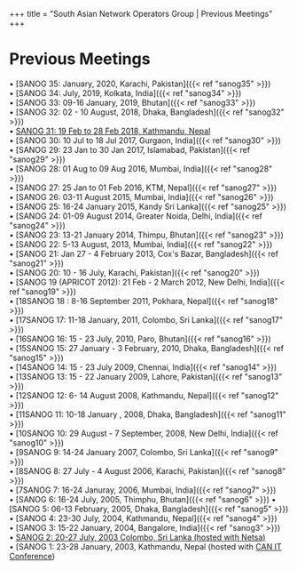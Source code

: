 +++
title = "South Asian Network Operators Group | Previous Meetings"
+++

# Previous Meetings
•  [SANOG 35: January, 2020, Karachi, Pakistan]({{< ref "sanog35" >}})  
•  [SANOG 34: July, 2019, Kolkata, India]({{< ref "sanog34" >}})  
•  [SANOG 33: 09-16 January, 2019, Bhutan]({{< ref "sanog33" >}})  
•  [SANOG 32: 02 - 10 August, 2018, Dhaka, Bangladesh]({{< ref "sanog32" >}})  
•  [SANOG 31: 19 Feb to 28 Feb 2018, Kathmandu, Nepal](https://2018.apricot.net/)  
•  [SANOG 30: 10 Jul to 18 Jul 2017, Gurgaon, India]({{< ref "sanog30" >}})  
•  [SANOG 29: 23 Jan to 30 Jan 2017, Islamabad, Pakistan]({{< ref "sanog29" >}})  
•  [SANOG 28: 01 Aug to 09 Aug 2016, Mumbai, India]({{< ref "sanog28" >}})  
•  [SANOG 27: 25 Jan to 01 Feb 2016, KTM, Nepal]({{< ref "sanog27" >}})  
•  [SANOG 26: 03-11 August 2015, Mumbai, India]({{< ref "sanog26" >}})  
•  [SANOG 25: 16-24 January 2015, Kandy Sri Lanka]({{< ref "sanog25" >}})  
•  [SANOG 24: 01-09 August 2014, Greater Noida, Delhi, India]({{< ref "sanog24" >}})  
•  [SANOG 23: 13-21 January 2014, Thimpu, Bhutan]({{< ref "sanog23" >}})  
•  [SANOG 22: 5-13 August, 2013, Mumbai, India]({{< ref "sanog22" >}})  
•  [SANOG 21: Jan 27 - 4 February 2013, Cox's Bazar, Bangladesh]({{< ref "sanog21" >}})  
•  [SANOG 20: 10 - 16 July, Karachi, Pakistan]({{< ref "sanog20" >}})  
•  [SANOG 19 (APRICOT 2012): 21 Feb - 2 March 2012, New Delhi, India]({{< ref "sanog19" >}})  
•  [18SANOG 18 : 8-16 September 2011, Pokhara, Nepal]({{< ref "sanog18" >}})  
•  [17SANOG 17: 11-18 January, 2011, Colombo, Sri Lanka]({{< ref "sanog17" >}})  
•  [16SANOG 16: 15 - 23 July, 2010, Paro, Bhutan]({{< ref "sanog16" >}})  
•  [15SANOG 15: 27 January - 3 February, 2010, Dhaka, Bangladesh]({{< ref "sanog15" >}})  
•  [14SANOG 14: 15 - 23 July 2009, Chennai, India]({{< ref "sanog14" >}})  
•  [13SANOG 13: 15 - 22 January 2009, Lahore, Pakistan]({{< ref "sanog13" >}})  
•  [12SANOG 12: 6- 14 August 2008, Kathmandu, Nepal]({{< ref "sanog12" >}})  
•  [11SANOG 11: 10-18 January , 2008, Dhaka, Bangladesh]({{< ref "sanog11" >}})  
•  [10SANOG 10: 29 August - 7 September, 2008, New Delhi, India]({{< ref "sanog10" >}})  
•  [9SANOG 9: 14-24 January 2007, Colombo, Sri Lanka]({{< ref "sanog9" >}})  
•  [8SANOG 8: 27 July - 4 August 2006, Karachi, Pakistan]({{< ref "sanog8" >}})  
•  [7SANOG 7: 16-24 Januray, 2006, Mumbai, India]({{< ref "sanog7" >}})  
•  [SANOG 6: 16-24 July, 2005, Thimphu, Bhutan]({{< ref "sanog6" >}})
•  [SANOG 5: 06-13 February, 2005, Dhaka, Bangladesh]({{< ref "sanog5" >}})  
•  [SANOG 4: 23-30 July, 2004, Kathmandu, Nepal]({{< ref "sanog4" >}})  
•  [SANOG 3: 15-22 January, 2004, Bangalore, India]({{< ref "sanog3" >}})  
•  [SANOG 2: 20-27 July, 2003 Colombo, Sri Lanka (hosted with Netsa)](http://www.ac.lk/netsa/index.htm)  
•  [SANOG 1: 23-28 January, 2003, Kathmandu, Nepal (hosted with [CAN IT Conference](http://www.itconference.org.np))  
